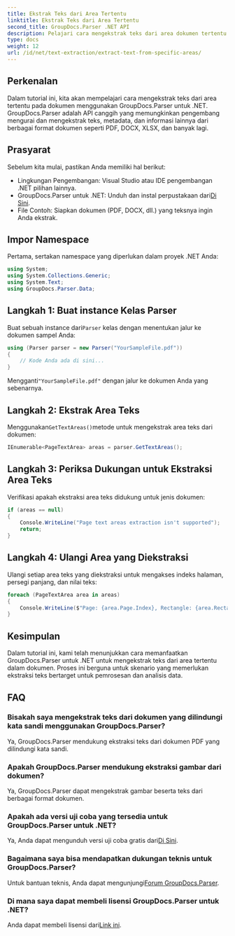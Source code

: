 ```yaml
---
title: Ekstrak Teks dari Area Tertentu
linktitle: Ekstrak Teks dari Area Tertentu
second_title: GroupDocs.Parser .NET API
description: Pelajari cara mengekstrak teks dari area dokumen tertentu menggunakan GroupDocs.Parser untuk .NET. Panduan langkah demi langkah yang mudah.
type: docs
weight: 12
url: /id/net/text-extraction/extract-text-from-specific-areas/
---
```

## Perkenalan
Dalam tutorial ini, kita akan mempelajari cara mengekstrak teks dari area tertentu pada dokumen menggunakan GroupDocs.Parser untuk .NET. GroupDocs.Parser adalah API canggih yang memungkinkan pengembang mengurai dan mengekstrak teks, metadata, dan informasi lainnya dari berbagai format dokumen seperti PDF, DOCX, XLSX, dan banyak lagi.
## Prasyarat
Sebelum kita mulai, pastikan Anda memiliki hal berikut:
- Lingkungan Pengembangan: Visual Studio atau IDE pengembangan .NET pilihan lainnya.
-  GroupDocs.Parser untuk .NET: Unduh dan instal perpustakaan dari[Di Sini](https://releases.groupdocs.com/parser/net/).
- File Contoh: Siapkan dokumen (PDF, DOCX, dll.) yang teksnya ingin Anda ekstrak.

## Impor Namespace
Pertama, sertakan namespace yang diperlukan dalam proyek .NET Anda:
```csharp
using System;
using System.Collections.Generic;
using System.Text;
using GroupDocs.Parser.Data;
```
## Langkah 1: Buat instance Kelas Parser
 Buat sebuah instance dari`Parser` kelas dengan menentukan jalur ke dokumen sampel Anda:
```csharp
using (Parser parser = new Parser("YourSampleFile.pdf"))
{
    // Kode Anda ada di sini...
}
```
 Mengganti`"YourSampleFile.pdf"` dengan jalur ke dokumen Anda yang sebenarnya.
## Langkah 2: Ekstrak Area Teks
 Menggunakan`GetTextAreas()`metode untuk mengekstrak area teks dari dokumen:
```csharp
IEnumerable<PageTextArea> areas = parser.GetTextAreas();
```
## Langkah 3: Periksa Dukungan untuk Ekstraksi Area Teks
Verifikasi apakah ekstraksi area teks didukung untuk jenis dokumen:
```csharp
if (areas == null)
{
    Console.WriteLine("Page text areas extraction isn't supported");
    return;
}
```
## Langkah 4: Ulangi Area yang Diekstraksi
Ulangi setiap area teks yang diekstraksi untuk mengakses indeks halaman, persegi panjang, dan nilai teks:
```csharp
foreach (PageTextArea area in areas)
{
    Console.WriteLine($"Page: {area.Page.Index}, Rectangle: {area.Rectangle}, Text: {area.Text}");
}
```

## Kesimpulan
Dalam tutorial ini, kami telah menunjukkan cara memanfaatkan GroupDocs.Parser untuk .NET untuk mengekstrak teks dari area tertentu dalam dokumen. Proses ini berguna untuk skenario yang memerlukan ekstraksi teks bertarget untuk pemrosesan dan analisis data.

## FAQ
### Bisakah saya mengekstrak teks dari dokumen yang dilindungi kata sandi menggunakan GroupDocs.Parser?
Ya, GroupDocs.Parser mendukung ekstraksi teks dari dokumen PDF yang dilindungi kata sandi.
### Apakah GroupDocs.Parser mendukung ekstraksi gambar dari dokumen?
Ya, GroupDocs.Parser dapat mengekstrak gambar beserta teks dari berbagai format dokumen.
### Apakah ada versi uji coba yang tersedia untuk GroupDocs.Parser untuk .NET?
 Ya, Anda dapat mengunduh versi uji coba gratis dari[Di Sini](https://releases.groupdocs.com/).
### Bagaimana saya bisa mendapatkan dukungan teknis untuk GroupDocs.Parser?
 Untuk bantuan teknis, Anda dapat mengunjungi[Forum GroupDocs.Parser](https://forum.groupdocs.com/c/parser/17).
### Di mana saya dapat membeli lisensi GroupDocs.Parser untuk .NET?
 Anda dapat membeli lisensi dari[Link ini](https://purchase.groupdocs.com/buy).